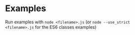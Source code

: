 # Examples

Run examples with `node <filename>.js` (or `node --use_strict <filename>.js` for the ES6 classes examples)
